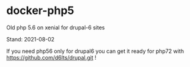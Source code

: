 # docker-php5
Old php 5.6 on xenial for drupal-6 sites

Stand: 2021-08-02

If you need php56 only for drupal6 you can get it ready for php72
with https://github.com/d6lts/drupal.git !
